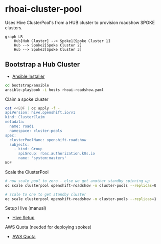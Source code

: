 # rhoai-cluster-pool

Uses Hive ClusterPool's from a HUB cluster to provision roadshow SPOKE clusters.

```mermaid
graph LR
    Hub[Hub Cluster] --> Spoke1[Spoke Cluster 1]
    Hub --> Spoke2[Spoke Cluster 2]
    Hub --> Spoke3[Spoke Cluster 3]
```

## Bootstrap a Hub Cluster

- [Ansible Installer](ansible/README.md)

```bash
cd bootstrap/ansible
ansible-playbook -i hosts rhoai-roadshow.yaml
```

Claim a spoke cluster

```bash
cat <<EOF | oc apply -f -
apiVersion: hive.openshift.io/v1
kind: ClusterClaim
metadata:
  name: road1
  namespace: cluster-pools
spec:
  clusterPoolName: openshift-roadshow
  subjects:
    - kind: Group
      apiGroup: rbac.authorization.k8s.io
      name: 'system:masters'
EOF
```

Scale the ClusterPool

```bash
# now scale pool to zero - else we get another standby spinning up
oc scale clusterpool openshift-roadshow -n cluster-pools --replicas=0

# scale to one to get standby cluster
oc scale clusterpool openshift-roadshow -n cluster-pools --replicas=1
```

Setup Hive (manual)

- [Hive Setup](HIVE_SETUP.md)

AWS Quota (needed for deploying spokes)

- [AWS Quota](AWS_QUOTAS.md)
